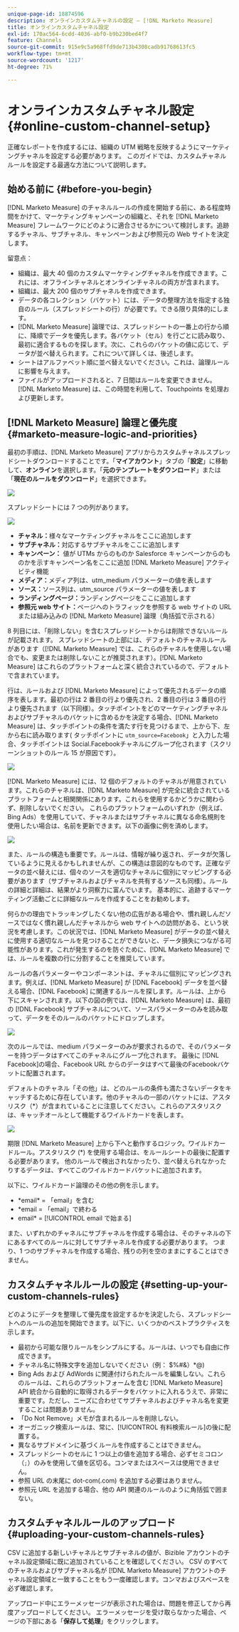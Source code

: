 ```yaml
---
unique-page-id: 18874596
description: オンラインカスタムチャネルの設定 — [!DNL Marketo Measure]
title: オンラインカスタムチャネル設定
exl-id: 170ac564-6cdd-4036-abf0-b9b230bed4f7
feature: Channels
source-git-commit: 915e9c5a968ffd9de713b4308cadb91768613fc5
workflow-type: tm+mt
source-wordcount: '1217'
ht-degree: 71%

---
```


# オンラインカスタムチャネル設定 {#online-custom-channel-setup}

正確なレポートを作成するには、組織の UTM 戦略を反映するようにマーケティングチャネルを設定する必要があります。 このガイドでは、カスタムチャネルルールを設定する最適な方法について説明します。

## 始める前に {#before-you-begin}

[!DNL Marketo Measure] のチャネルルールの作成を開始する前に、ある程度時間をかけて、マーケティングキャンペーンの組織と、それを [!DNL Marketo Measure] フレームワークにどのように適合させるかについて検討します。追跡するチャネル、サブチャネル、キャンペーンおよび参照元の Web サイトを決定します。

留意点：

* 組織は、最大 40 個のカスタムマーケティングチャネルを作成できます。これには、オフラインチャネルとオンラインチャネルの両方が含まれます。
* 組織は、最大 200 個のサブチャネルを作成できます。
* データの各コレクション（バケット）には、データの整理方法を指定する独自のルール（スプレッドシートの行）が必要です。できる限り具体的にします。
* [!DNL Marketo Measure] 論理では、スプレッドシートの一番上の行から順に、降順でデータを優先します。各バケット（セル）を行ごとに読み取り、最初に適合するものを探します。次に、これらのバケットの値に応じて、データが並べ替えられます。これについて詳しくは、後述します。
* シートはアルファベット順に並べ替えないでください。これは、論理ルールに影響を与えます。
* ファイルがアップロードされると、7 日間はルールを変更できません。[!DNL Marketo Measure] は、この時間を利用して、Touchpoints を処理および更新します。

## [!DNL Marketo Measure] 論理と優先度 {#marketo-measure-logic-and-priorities}

最初の手順は、[!DNL Marketo Measure] アプリからカスタムチャネルスプレッドシートダウンロードすることです。「**マイアカウント**」タブの「**設定**」に移動して、**オンライン**&#x200B;を選択します。「**元のテンプレートをダウンロード**」または「**現在のルールをダウンロード**」を選択できます。

![](assets/1.png)

スプレッドシートには 7 つの列があります。

![](assets/2.png)

* **チャネル：**&#x200B;様々なマーケティングチャネルをここに追加します
* **サブチャネル：**&#x200B;対応するサブチャネルをここに追加します
* **キャンペーン：** 値が UTMs からのものか Salesforce キャンペーンからのものかを示すキャンペーン名をここに追加 [!DNL Marketo Measure] アクティビティ機能
* **メディア：**&#x200B;メディア列は、utm_medium パラメーターの値を表します
* **ソース：**&#x200B;ソース列は、utm_source パラメーターの値を表します
* **ランディングページ：**&#x200B;ランディングページをここに追加します
* **参照元 web サイト：**&#x200B;ページへのトラフィックを参照する web サイトの URL または組み込みの [!DNL Marketo Measure] 論理（角括弧で示される）

8 列目には、「削除しない」を含むスプレッドシートからは削除できないルールが記載されます。 スプレッドシートの上部には、デフォルトのチャネルルールがあります（[!DNL Marketo Measure] では、これらのチャネルを使用しない場合でも、変更または削除しないことが推奨されます）。[!DNL Marketo Measure] はこれらのプラットフォームと深く統合されているので、デフォルトで含まれています。

行は、ルールおよび [!DNL Marketo Measure] によって優先されるデータの順序を表します。最初の行は 2 番目の行より優先され、2 番目の行は 3 番目の行より優先されます（以下同様）。タッチポイントをどのマーケティングチャネルおよびサブチャネルのバケットに含めるかを決定する場合、[!DNL Marketo Measure] は、タッチポイントの条件を満たす行を見つけるまで、上から下、左から右に読み取ります( タッチポイントに `utm_source=Facebook`」と入力した場合、タッチポイントは Social.Facebookチャネルにグループ化されます（スクリーンショットのルール 15 が原因です）。

![](assets/3.png)

[!DNL Marketo Measure] には、12 個のデフォルトのチャネルが用意されています。これらのチャネルは、[!DNL Marketo Measure] が完全に統合されているプラットフォームと相関関係にあります。これらを使用するかどうかに関わらず、削除しないでください。 これらのプラットフォームのいずれか（例えば、Bing Ads）を使用していて、チャネルまたはサブチャネルに異なる命名規則を使用したい場合は、名前を更新できます。以下の画像に例を済めします。

![](assets/4.png)

また、ルールの構造も重要です。ルールは、情報が繰り返され、データが欠落しているように見えるかもしれませんが、この構造は意図的なものです。正確なデータの並べ替えには、個々のソースを適切なチャネルに個別にマッピングする必要があります（サブチャネルおよびチャネルを共有するソースも同様）。ルールの詳細と詳細は、結果がより洞察力に富んでいます。 基本的に、追跡するマーケティング活動ごとに詳細なルールを作成することをお勧めします。

何らかの理由でトラッキングしたくない他の広告がある場合や、慣れ親しんだソースではなく慣れ親しんだチャネルから web サイトへの訪問がある、という状況を考慮します。この状況では、[!DNL Marketo Measure] がデータの並べ替えに使用する適切なルールを見つけることができないと、データ損失につながる可能性があります。これが発生するのを防ぐために、[!DNL Marketo Measure] では、ルールを複数の行に分割することを推奨しています。

ルールの各パラメーターやコンポーネントは、チャネルに個別にマッピングされます。例えば、[!DNL Marketo Measure] が [!DNL Facebook] データを並べ替える場合、[!DNL Facebook] に関連するルールを探します。ルールは、上から下にスキャンされます。以下の図の例では、[!DNL Marketo Measure] は、最初の [!DNL Facebook] サブチャネルについて、ソースパラメーターのみを読み取って、データをそのルールのバケットにドロップします。

![](assets/5.png)

次のルールでは、medium パラメーターのみが要求されるので、そのパラメーターを持つデータはすべてこのチャネルにグループ化されます。 最後に [!DNL Facebook]の場合、Facebook URL からのデータはすべて最後のFacebookバケットに配置されます。

デフォルトのチャネル「その他」は、どのルールの条件も満たさないデータをキャッチするために存在しています。他のチャネルの一部のバケットには、アスタリスク（&#42;）が含まれていることに注意してください。これらのアスタリスクは、キャッチオールとして機能するワイルドカードを表します。

![](assets/6.png)

期限 [!DNL Marketo Measure] 上から下へと動作するロジック。ワイルドカードルール。アスタリスク (&#42;) を使用する場合は、をルールシートの最後に配置する必要があります。 他のルールで検出されなかったり、並べ替えられなかったりするデータは、すべてこのワイルドカードバケットに追加されます。

以下に、ワイルドカード論理のその他の例を示します。

* &#42;email&#42; = 「email」を含む
* &#42;email = 「email」で終わる
* email&#42; = [!UICONTROL email で始まる]

また、いずれかのチャネルにサブチャネルを作成する場合は、そのチャネルの下にあるすべてのルールに対してサブチャネルを作成する必要があります。 つまり、1 つのサブチャネルを作成する場合、残りの列を空のままにすることはできません。

## カスタムチャネルルールの設定 {#setting-up-your-custom-channels-rules}

どのようにデータを整理して優先度を設定するかを決定したら、スプレッドシートへのルールの追加を開始できます。以下に、いくつかのベストプラクティスを示します。

* 最初から可能な限りルールをシンプルにする。ルールは、いつでも自由に作成できます。
* チャネル名に特殊文字を追加しないでください（例： $%#&amp;）&#42;@)
* Bing Ads および AdWords に関連付けられたルールを編集しない。これらのルールは、これらのプラットフォームを含む [!DNL Marketo Measure] API 統合から自動的に取得されるデータをバケットに入れるうえで、非常に重要です。ただし、ニーズに合わせてサブチャネルおよびチャネル名を変更することは問題ありません。
* 「Do Not Remove」メモが含まれるルールを削除しない。
* オーガニック検索ルールは、常に、[!UICONTROL 有料検索ルール]の後に配置する。
* 異なるサブドメインに基づくルールを作成することはできません。
* スプレッドシートのセルに 1 つ以上の値を追加する場合、必ずセミコロン（`;`）のみを使用して値を区切る。コンマまたはスペースは使用できません。
* 参照 URL の末尾に dot-com(.com) を追加する必要はありません。
* 参照元 URL を追加する場合、他の API 関連のルールのように角括弧で囲まない。

## カスタムチャネルルールのアップロード {#uploading-your-custom-channels-rules}

CSV に追加する新しいチャネルとサブチャネルの値が、Bizible アカウントのチャネル設定領域に既に追加されていることを確認してください。 CSV のすべてのチャネルおよびサブチャネル名が [!DNL Marketo Measure] アカウントのチャネル設定領域と一致することをもう一度確認します。コンマおよびスペースを必ず確認します。

アップロード中にエラーメッセージが表示された場合は、問題を修正してから再度アップロードしてください。 エラーメッセージを受け取らなかった場合、ページの下部にある「**保存して処理**」をクリックします。
